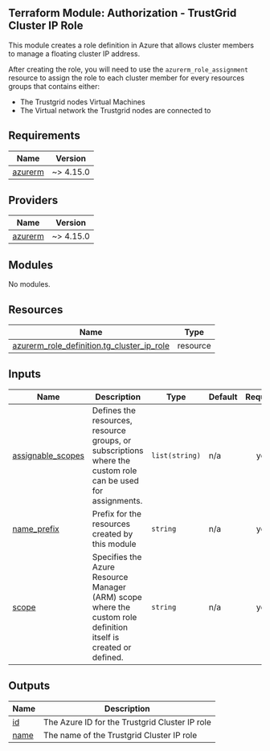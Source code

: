 ##  Terraform Module: Authorization - TrustGrid Cluster IP Role
This module creates a role definition in Azure that allows cluster members to manage a floating cluster IP address.  

After creating the role, you will need to use the `azurerm_role_assignment` resource to assign the role to each cluster member for every resources groups that contains either:
- The Trustgrid nodes Virtual Machines
- The Virtual network the Trustgrid nodes are connected to
<!-- BEGIN_TF_DOCS -->
## Requirements

| Name | Version |
|------|---------|
| <a name="requirement_azurerm"></a> [azurerm](#requirement\_azurerm) | ~> 4.15.0 |

## Providers

| Name | Version |
|------|---------|
| <a name="provider_azurerm"></a> [azurerm](#provider\_azurerm) | ~> 4.15.0 |

## Modules

No modules.

## Resources

| Name | Type |
|------|------|
| [azurerm_role_definition.tg_cluster_ip_role](https://registry.terraform.io/providers/hashicorp/azurerm/latest/docs/resources/role_definition) | resource |

## Inputs

| Name | Description | Type | Default | Required |
|------|-------------|------|---------|:--------:|
| <a name="input_assignable_scopes"></a> [assignable\_scopes](#input\_assignable\_scopes) | Defines the resources, resource groups, or subscriptions where the custom role can be used for assignments. | `list(string)` | n/a | yes |
| <a name="input_name_prefix"></a> [name\_prefix](#input\_name\_prefix) | Prefix for the resources created by this module | `string` | n/a | yes |
| <a name="input_scope"></a> [scope](#input\_scope) | Specifies the Azure Resource Manager (ARM) scope where the custom role definition itself is created or defined. | `string` | n/a | yes |

## Outputs

| Name | Description |
|------|-------------|
| <a name="output_id"></a> [id](#output\_id) | The Azure ID for the Trustgrid Cluster IP role |
| <a name="output_name"></a> [name](#output\_name) | The name of the Trustgrid Cluster IP role |
<!-- END_TF_DOCS -->